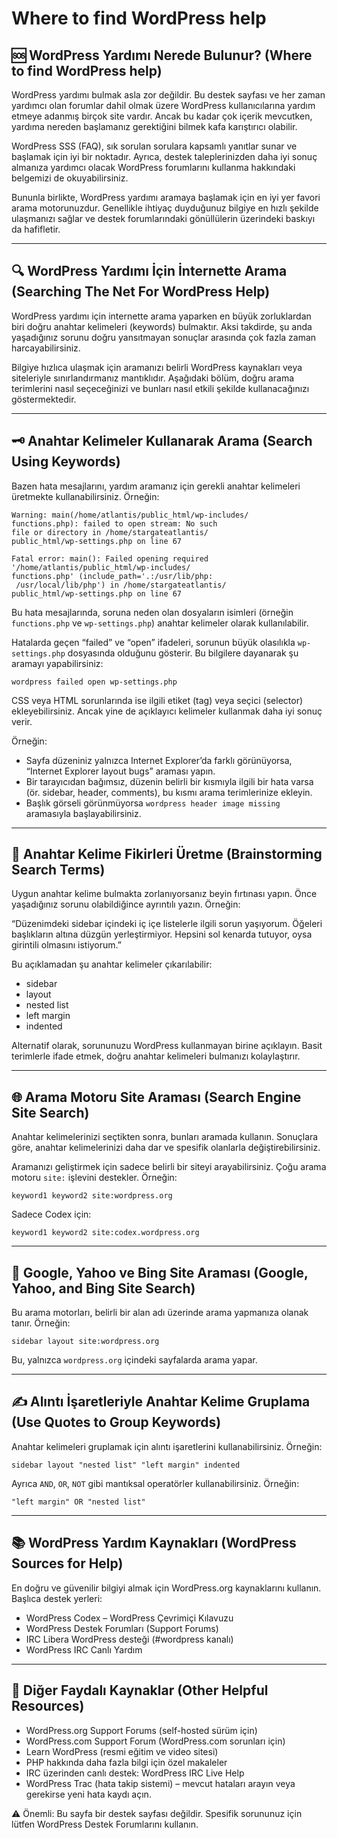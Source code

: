 # Where to find WordPress help

## 🆘 WordPress Yardımı Nerede Bulunur? (Where to find WordPress help)

WordPress yardımı bulmak asla zor değildir. Bu destek sayfası ve her zaman yardımcı olan forumlar dahil olmak üzere WordPress kullanıcılarına yardım etmeye adanmış birçok site vardır. Ancak bu kadar çok içerik mevcutken, yardıma nereden başlamanız gerektiğini bilmek kafa karıştırıcı olabilir.

WordPress SSS (FAQ), sık sorulan sorulara kapsamlı yanıtlar sunar ve başlamak için iyi bir noktadır. Ayrıca, destek taleplerinizden daha iyi sonuç almanıza yardımcı olacak WordPress forumlarını kullanma hakkındaki belgemizi de okuyabilirsiniz.

Bununla birlikte, WordPress yardımı aramaya başlamak için en iyi yer favori arama motorunuzdur. Genellikle ihtiyaç duyduğunuz bilgiye en hızlı şekilde ulaşmanızı sağlar ve destek forumlarındaki gönüllülerin üzerindeki baskıyı da hafifletir.

---

## 🔍 WordPress Yardımı İçin İnternette Arama (Searching The Net For WordPress Help)

WordPress yardımı için internette arama yaparken en büyük zorluklardan biri doğru anahtar kelimeleri (keywords) bulmaktır. Aksi takdirde, şu anda yaşadığınız sorunu doğru yansıtmayan sonuçlar arasında çok fazla zaman harcayabilirsiniz.

Bilgiye hızlıca ulaşmak için aramanızı belirli WordPress kaynakları veya siteleriyle sınırlandırmanız mantıklıdır. Aşağıdaki bölüm, doğru arama terimlerini nasıl seçeceğinizi ve bunları nasıl etkili şekilde kullanacağınızı göstermektedir.

---

## 🗝️ Anahtar Kelimeler Kullanarak Arama (Search Using Keywords)

Bazen hata mesajlarını, yardım aramanız için gerekli anahtar kelimeleri üretmekte kullanabilirsiniz. Örneğin:

```
Warning: main(/home/atlantis/public_html/wp-includes/
functions.php): failed to open stream: No such
file or directory in /home/stargateatlantis/
public_html/wp-settings.php on line 67

Fatal error: main(): Failed opening required
'/home/atlantis/public_html/wp-includes/
functions.php' (include_path='.:/usr/lib/php:
 /usr/local/lib/php') in /home/stargateatlantis/
public_html/wp-settings.php on line 67
```

Bu hata mesajlarında, soruna neden olan dosyaların isimleri (örneğin `functions.php` ve `wp-settings.php`) anahtar kelimeler olarak kullanılabilir.

Hatalarda geçen “failed” ve “open” ifadeleri, sorunun büyük olasılıkla `wp-settings.php` dosyasında olduğunu gösterir. Bu bilgilere dayanarak şu aramayı yapabilirsiniz:

```
wordpress failed open wp-settings.php
```

CSS veya HTML sorunlarında ise ilgili etiket (tag) veya seçici (selector) ekleyebilirsiniz. Ancak yine de açıklayıcı kelimeler kullanmak daha iyi sonuç verir.

Örneğin:

* Sayfa düzeniniz yalnızca Internet Explorer’da farklı görünüyorsa, “Internet Explorer layout bugs” araması yapın.
* Bir tarayıcıdan bağımsız, düzenin belirli bir kısmıyla ilgili bir hata varsa (ör. sidebar, header, comments), bu kısmı arama terimlerinize ekleyin.
* Başlık görseli görünmüyorsa `wordpress header image missing` aramasıyla başlayabilirsiniz.

---

## 💭 Anahtar Kelime Fikirleri Üretme (Brainstorming Search Terms)

Uygun anahtar kelime bulmakta zorlanıyorsanız beyin fırtınası yapın. Önce yaşadığınız sorunu olabildiğince ayrıntılı yazın. Örneğin:

“Düzenimdeki sidebar içindeki iç içe listelerle ilgili sorun yaşıyorum. Öğeleri başlıkların altına düzgün yerleştirmiyor. Hepsini sol kenarda tutuyor, oysa girintili olmasını istiyorum.”

Bu açıklamadan şu anahtar kelimeler çıkarılabilir:

* sidebar
* layout
* nested list
* left margin
* indented

Alternatif olarak, sorununuzu WordPress kullanmayan birine açıklayın. Basit terimlerle ifade etmek, doğru anahtar kelimeleri bulmanızı kolaylaştırır.

---

## 🌐 Arama Motoru Site Araması (Search Engine Site Search)

Anahtar kelimelerinizi seçtikten sonra, bunları aramada kullanın. Sonuçlara göre, anahtar kelimelerinizi daha dar ve spesifik olanlarla değiştirebilirsiniz.

Aramanızı geliştirmek için sadece belirli bir siteyi arayabilirsiniz. Çoğu arama motoru `site:` işlevini destekler. Örneğin:

```
keyword1 keyword2 site:wordpress.org
```

Sadece Codex için:

```
keyword1 keyword2 site:codex.wordpress.org
```

---

## 🔎 Google, Yahoo ve Bing Site Araması (Google, Yahoo, and Bing Site Search)

Bu arama motorları, belirli bir alan adı üzerinde arama yapmanıza olanak tanır. Örneğin:

```
sidebar layout site:wordpress.org
```

Bu, yalnızca `wordpress.org` içindeki sayfalarda arama yapar.

---

## ✍️ Alıntı İşaretleriyle Anahtar Kelime Gruplama (Use Quotes to Group Keywords)

Anahtar kelimeleri gruplamak için alıntı işaretlerini kullanabilirsiniz. Örneğin:

```
sidebar layout "nested list" "left margin" indented
```

Ayrıca `AND`, `OR`, `NOT` gibi mantıksal operatörler kullanabilirsiniz. Örneğin:

```
"left margin" OR "nested list"
```

---

## 📚 WordPress Yardım Kaynakları (WordPress Sources for Help)

En doğru ve güvenilir bilgiyi almak için WordPress.org kaynaklarını kullanın. Başlıca destek yerleri:

* WordPress Codex – WordPress Çevrimiçi Kılavuzu
* WordPress Destek Forumları (Support Forums)
* IRC Libera WordPress desteği (#wordpress kanalı)
* WordPress IRC Canlı Yardım

---

## 📌 Diğer Faydalı Kaynaklar (Other Helpful Resources)

* WordPress.org Support Forums (self-hosted sürüm için)
* WordPress.com Support Forum (WordPress.com sorunları için)
* Learn WordPress (resmi eğitim ve video sitesi)
* PHP hakkında daha fazla bilgi için özel makaleler
* IRC üzerinden canlı destek: WordPress IRC Live Help
* WordPress Trac (hata takip sistemi) – mevcut hataları arayın veya gerekirse yeni hata kaydı açın.

⚠️ Önemli: Bu sayfa bir destek sayfası değildir. Spesifik sorununuz için lütfen WordPress Destek Forumlarını kullanın.
